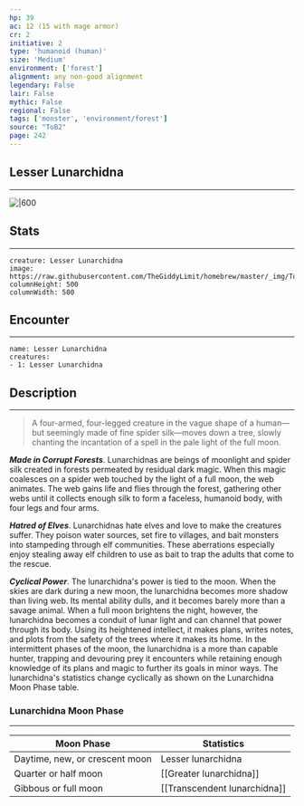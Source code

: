 ```yaml
---
hp: 39
ac: 12 (15 with mage armor)
cr: 2
initiative: 2
type: 'humanoid (human)'    
size: 'Medium'
environment: ['forest']
alignment: any non-good alignment
legendary: False
lair: False
mythic: False
regional: False
tags: ['monster', 'environment/forest']
source: "ToB2"
page: 242
---
```


## Lesser Lunarchidna
---

![|600](https://raw.githubusercontent.com/TheGiddyLimit/homebrew/master/_img/ToB2/creature/Lunarchidna.webp)

## Stats
---

```statblock
creature: Lesser Lunarchidna
image: https://raw.githubusercontent.com/TheGiddyLimit/homebrew/master/_img/ToB2/creature/token/Lunarchidna%20%28Token%29.png
columnHeight: 500
columnWidth: 500
```

## Encounter
---

```encounter-table
name: Lesser Lunarchidna
creatures:
- 1: Lesser Lunarchidna
```

## Description
---
>A four-armed, four-legged creature in the vague shape of a human—but seemingly made of fine spider silk—moves down a tree, slowly chanting the incantation of a spell in the pale light of the full moon.

**_Made in Corrupt Forests_**. Lunarchidnas are beings of moonlight and spider silk created in forests permeated by residual dark magic. When this magic coalesces on a spider web touched by the light of a full moon, the web animates. The web gains life and flies through the forest, gathering other webs until it collects enough silk to form a faceless, humanoid body, with four legs and four arms.

**_Hatred of Elves_**. Lunarchidnas hate elves and love to make the creatures suffer. They poison water sources, set fire to villages, and bait monsters into stampeding through elf communities. These aberrations especially enjoy stealing away elf children to use as bait to trap the adults that come to the rescue.

**_Cyclical Power_**. The lunarchidna's power is tied to the moon. When the skies are dark during a new moon, the lunarchidna becomes more shadow than living web. Its mental ability dulls, and it becomes barely more than a savage animal. When a full moon brightens the night, however, the lunarchidna becomes a conduit of lunar light and can channel that power through its body. Using its heightened intellect, it makes plans, writes notes, and plots from the safety of the trees where it makes its home. In the intermittent phases of the moon, the lunarchidna is a more than capable hunter, trapping and devouring prey it encounters while retaining enough knowledge of its plans and magic to further its goals in minor ways. The lunarchidna's statistics change cyclically as shown on the Lunarchidna Moon Phase table.
### Lunarchidna Moon Phase
---
|Moon Phase|Statistics|
|-------|-------|
|Daytime, new, or crescent moon|Lesser lunarchidna|
|Quarter or half moon|[[Greater lunarchidna]]|
|Gibbous or full moon|[[Transcendent lunarchidna]]|








